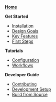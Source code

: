 <!--
This sidebar is displayed on the GitHub Wiki section instead of the default sidebar.
Notes for editors:
- Ensure links don't have the file extensions (i.e., `.md`)
- Do not use colons (':') in page titles, they don't render properly as links in the sidebar
- Use only the filenames in this page (without the filepath and file extension)
-->

**[Home](Home)**

**Get Started**

- [Installation](Installation)
- [Design Goals](Design-Goals)
- [Key Features](Key-Features)
- [First Steps](First-Steps)

**Tutorials**

- [Configuration](Configuration)
- [Workflows](Workflows)

**Developer Guide**

- [Contributing](Contribute)
- [Development Setup](Local-Development-Setup)
- [Build from Source](Build-from-Source)
